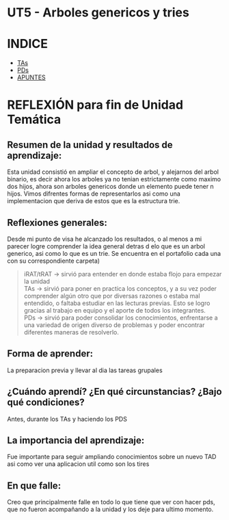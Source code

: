 # UT5 - Arboles genericos y tries
# INDICE

- [TAs](./TAs/)
- [PDs](./PDs/)
- [APUNTES](./APUNTES/)

# REFLEXIÓN para fin de Unidad Temática

## Resumen de la unidad y resultados de aprendizaje:

Esta unidad consistió en ampliar el concepto de arbol, y alejarnos del arbol binario, es decir ahora los arboles ya no tenian estrictamente como maximo dos hijos, ahora son arboles genericos donde un elemento puede tener n hijos. Vimos difrentes formas de representarlos asi como una implementacion que deriva de estos que es la estructura trie.

## Reflexiones generales:


Desde mi punto de visa he alcanzado los resultados, o al menos a mi parecer logre comprender la idea general detras d elo que es un arbol generico, asi como lo que es un trie. 
Se encuentra en el portafolio cada una con su correspondiente carpeta) <br>
<blockquote>
iRAT/tRAT -> sirvió para entender en donde estaba flojo para empezar la unidad <br>
TAs -> sirvió para poner en practica los conceptos, y a su vez poder comprender algún otro que por diversas razones o estaba mal entendido, o faltaba estudiar en las lecturas previas. Esto se logro gracias al trabajo en equipo y el aporte de todos los integrantes. <br>
PDs -> sirvió para poder consolidar los conocimientos, enfrentarse a una variedad de origen diverso de problemas y poder encontrar diferentes maneras de resolverlo. <br>
</blockquote>


## Forma de aprender:

La preparacion previa y llevar al dia las tareas grupales

## ¿Cuándo aprendí? ¿En qué circunstancias? ¿Bajo qué condiciones?

Antes, durante los TAs y haciendo los PDS

## La importancia del aprendizaje:

Fue importante para seguir ampliando conocimientos sobre un nuevo TAD asi como ver una aplicacion util como son los tires

## En que falle:

Creo que principalmente falle en todo lo que tiene que ver con hacer pds, que no fueron acompañando a la unidad y los deje para ultimo momento.

